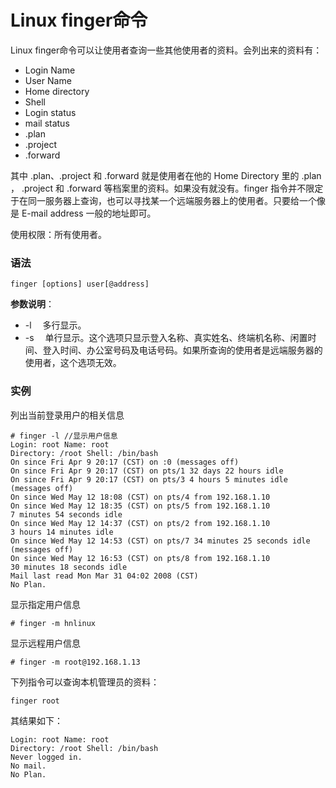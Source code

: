 
# Linux finger命令



Linux finger命令可以让使用者查询一些其他使用者的资料。会列出来的资料有：

*   Login Name
*   User Name
*   Home directory
*   Shell
*   Login status
*   mail status
*   .plan
*   .project
*   .forward

其中 .plan、.project 和 .forward 就是使用者在他的 Home Directory 里的 .plan ， .project 和 .forward 等档案里的资料。如果没有就没有。finger 指令并不限定于在同一服务器上查询，也可以寻找某一个远端服务器上的使用者。只要给一个像是 E-mail address 一般的地址即可。

使用权限：所有使用者。

### 语法

```
finger [options] user[@address]
```

**参数说明**：

*   -l 　多行显示。
*   -s 　单行显示。这个选项只显示登入名称、真实姓名、终端机名称、闲置时间、登入时间、办公室号码及电话号码。如果所查询的使用者是远端服务器的使用者，这个选项无效。

### 实例

列出当前登录用户的相关信息

```
# finger -l //显示用户信息
Login: root Name: root
Directory: /root Shell: /bin/bash
On since Fri Apr 9 20:17 (CST) on :0 (messages off)
On since Fri Apr 9 20:17 (CST) on pts/1 32 days 22 hours idle
On since Fri Apr 9 20:17 (CST) on pts/3 4 hours 5 minutes idle
(messages off)
On since Wed May 12 18:08 (CST) on pts/4 from 192.168.1.10
On since Wed May 12 18:35 (CST) on pts/5 from 192.168.1.10
7 minutes 54 seconds idle
On since Wed May 12 14:37 (CST) on pts/2 from 192.168.1.10
3 hours 14 minutes idle
On since Wed May 12 14:53 (CST) on pts/7 34 minutes 25 seconds idle
(messages off)
On since Wed May 12 16:53 (CST) on pts/8 from 192.168.1.10
30 minutes 18 seconds idle
Mail last read Mon Mar 31 04:02 2008 (CST)
No Plan.

```

显示指定用户信息

```
# finger -m hnlinux
```

显示远程用户信息

```
# finger -m root@192.168.1.13
```

下列指令可以查询本机管理员的资料：

```
finger root
```

其结果如下：

```
Login: root Name: root
Directory: /root Shell: /bin/bash
Never logged in.
No mail.
No Plan.

```




